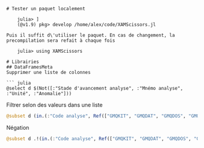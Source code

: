 
```
# Tester un paquet localement

    julia> ]
    (@v1.9) pkg> develop /home/alex/code/XAMScissors.jl

Puis il suffit d\'utiliser le paquet. En cas de changement, la precompilation sera refait à chaque fois

    julia> using XAMScissors

# Librairies
## DataFramesMeta 
Supprimer une liste de colonnes

``` julia
@select d $(Not([:"Stade d'avancement analyse", :"Mnémo analyse", :"Unité", :"Anomalie"]))
```

Filtrer selon des valeurs dans une liste

``` julia
@subset d (in.(:"Code analyse", Ref(["GMQKIT", "GMQDAT", "GMQDOS", "GMQRAT"]))
```

Négation

``` julia
@subset d .!(in.(:"Code analyse", Ref(["GMQKIT", "GMQDAT", "GMQDOS", "GMQRAT"])))
```

